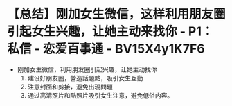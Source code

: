 # 【总结】刚加女生微信，这样利用朋友圈引起女生兴趣，让她主动来找你 - P1：私信 - 恋爱百事通 - BV15X4y1K7F6

-   刚加女生微信，利用朋友圈引起兴趣，让她主动找你
    1.  建设好朋友圈，營造話題點，吸引女生互動
    2.  注意封面和剪接，避免出現問題
    3.  通过高清照片和酷照片吸引女生注意，避免低俗内容。
